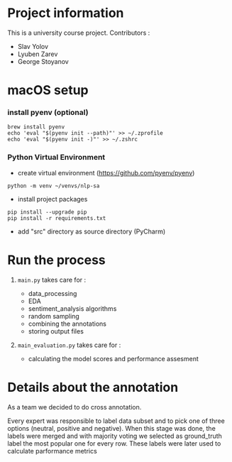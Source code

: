 # Project information

This is a university course project. Contributors :
   - Slav Yolov
   - Lyuben Zarev
   - George Stoyanov

# macOS setup

### install pyenv (optional)

```buildoutcfg
brew install pyenv
echo 'eval "$(pyenv init --path)"' >> ~/.zprofile
echo 'eval "$(pyenv init -)"' >> ~/.zshrc
```

### Python Virtual Environment

- create virtual environment (https://github.com/pyenv/pyenv)
```buildoutcfg
python -m venv ~/venvs/nlp-sa
```

- install project packages
```buildoutcfg
pip install --upgrade pip
pip install -r requirements.txt
```
- add "src" directory as source directory (PyCharm)

# Run the process
1. ```main.py``` takes care for : 
   - data_processing
   - EDA
   - sentiment_analysis algorithms
   - random sampling
   - combining the annotations
   - storing output files

2. ```main_evaluation.py``` takes care for :
   - calculating the model scores and performance assesment

# Details about the annotation
As a team we decided to do cross annotation. 

Every expert was responsible to label data subset and to pick one of three options (neutral, positive and negative).
When this stage was done, the labels were merged and with majority voting we selected as ground_truth label the most 
popular one for every row. These labels were later used to calculate parformance metrics
